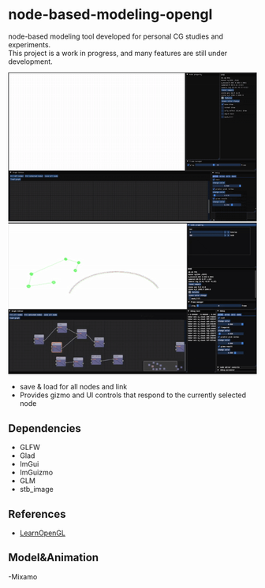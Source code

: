 # node-based-modeling-opengl
node-based modeling tool developed for personal CG studies and experiments.  
This project is a work in progress, and many features are still under development.

![Demo](asset/demo.gif)
![Demo](asset/gizmo.gif)
- save & load for all nodes and link
- Provides gizmo and UI controls that respond to the currently selected node


## Dependencies
- GLFW
- Glad
- ImGui
- ImGuizmo
- GLM
- stb_image

## References
- [LearnOpenGL](https://learnopengl.com/)  

## Model&Animation
-Mixamo
